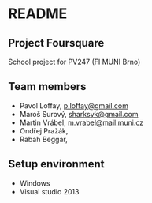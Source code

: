 # README #

## Project Foursquare ##
School project for PV247 (FI MUNI Brno)

## Team members ##
* Pavol Loffay, p.loffay@gmail.com
* Maroš Surový, sharksyk@gmail.com
* Martin Vrábel, m.vrabel@mail.muni.cz
* Ondřej Pražák,
* Rabah Beggar, 

## Setup environment ##
* Windows
* Visual studio 2013 